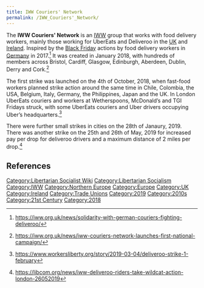 ```yaml
---
title: IWW Couriers' Network
permalink: /IWW_Couriers'_Network/
---
```


The **IWW Couriers' Network** is an
[IWW](Industrial_Workers_of_the_World "wikilink") group that works with
food delivery workers, mainly those working for UberEats and Deliveroo
in the [UK](United_Kingdom "wikilink") and
[Ireland](Ireland "wikilink"). Inspired by the [Black
Friday](Black_Friday_(Germany) "wikilink") actions by food delivery
workers in [Germany](Germany "wikilink") in 2017.[^1] It was created in
January 2018, with hundreds of members across Bristol, Cardiff, Glasgow,
Edinburgh, Aberdeen, Dublin, Derry and Cork.[^2]

The first strike was launched on the 4th of October, 2018, when
fast-food workers planned strike action around the same time in Chile,
Colombia, the USA, Belgium, Italy, Germany, the Philippines, Japan and
the UK. In London UberEats couriers and workers at Wetherspoons,
McDonald’s and TGI Fridays struck, with some UberEats couriers and Uber
drivers occupying Uber’s headquarters.[^3]

There were further small strikes in cities on the 28th of Janaury, 2019.
There was another strike on the 25th and 26th of May, 2019 for increased
pay per drop for deliveroo drivers and a maximum distance of 2 miles per
drop.[^4]

## References

<references />

[Category:Libertarian Socialist
Wiki](Category:Libertarian_Socialist_Wiki "wikilink")
[Category:Libertarian
Socialism](Category:Libertarian_Socialism "wikilink")
[Category:IWW](Category:IWW "wikilink") [Category:Northern
Europe](Category:Northern_Europe "wikilink")
[Category:Europe](Category:Europe "wikilink")
[Category:UK](Category:UK "wikilink")
[Category:Ireland](Category:Ireland "wikilink") [Category:Trade
Unions](Category:Trade_Unions "wikilink")
[Category:2019](Category:2019 "wikilink")
[Category:2010s](Category:2010s "wikilink") [Category:21st
Century](Category:21st_Century "wikilink")
[Category:2018](Category:2018 "wikilink")

[^1]: <https://iww.org.uk/news/solidarity-with-german-couriers-fighting-deliveroo/>

[^2]: <https://iww.org.uk/news/iww-couriers-network-launches-first-national-campaign/>

[^3]: <https://www.workersliberty.org/story/2019-03-04/deliveroo-strike-1-february>

[^4]: <https://libcom.org/news/iww-deliveroo-riders-take-wildcat-action-london-26052019>